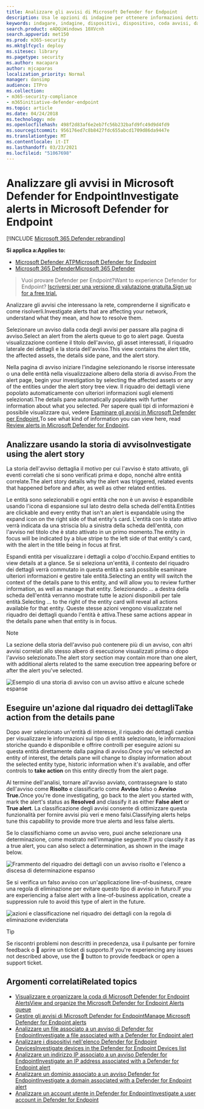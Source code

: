 ```yaml
---
title: Analizzare gli avvisi di Microsoft Defender for Endpoint
description: Usa le opzioni di indagine per ottenere informazioni dettagliate sugli avvisi che influiscono sulla rete, sul loro significato e su come risolverli.
keywords: indagare, indagine, dispositivi, dispositivo, coda avvisi, dashboard, indirizzo IP, file, inviare, invii, analisi approfondita, sequenza temporale, ricerca, dominio, URL, IP
search.product: eADQiWindows 10XVcnh
search.appverid: met150
ms.prod: m365-security
ms.mktglfcycl: deploy
ms.sitesec: library
ms.pagetype: security
ms.author: macapara
author: mjcaparas
localization_priority: Normal
manager: dansimp
audience: ITPro
ms.collection:
- m365-security-compliance
- m365initiative-defender-endpoint
ms.topic: article
ms.date: 04/24/2018
ms.technology: mde
ms.openlocfilehash: 498f2d83af6e2eb7fc56b232bafd9fc49d9d4fd9
ms.sourcegitcommit: 956176ed7c8b8427fdc655abcd1709d86da9447e
ms.translationtype: MT
ms.contentlocale: it-IT
ms.lasthandoff: 03/23/2021
ms.locfileid: "51067698"
---
```

# <a name="investigate-alerts-in-microsoft-defender-for-endpoint"></a><span data-ttu-id="8dc7f-104">Analizzare gli avvisi in Microsoft Defender for Endpoint</span><span class="sxs-lookup"><span data-stu-id="8dc7f-104">Investigate alerts in Microsoft Defender for Endpoint</span></span>

[!INCLUDE [Microsoft 365 Defender rebranding](../../includes/microsoft-defender.md)]

<span data-ttu-id="8dc7f-105">**Si applica a:**</span><span class="sxs-lookup"><span data-stu-id="8dc7f-105">**Applies to:**</span></span>
- [<span data-ttu-id="8dc7f-106">Microsoft Defender ATP</span><span class="sxs-lookup"><span data-stu-id="8dc7f-106">Microsoft Defender for Endpoint</span></span>](https://go.microsoft.com/fwlink/p/?linkid=2146631)
- [<span data-ttu-id="8dc7f-107">Microsoft 365 Defender</span><span class="sxs-lookup"><span data-stu-id="8dc7f-107">Microsoft 365 Defender</span></span>](https://go.microsoft.com/fwlink/?linkid=2118804)

><span data-ttu-id="8dc7f-108">Vuoi provare Defender per Endpoint?</span><span class="sxs-lookup"><span data-stu-id="8dc7f-108">Want to experience Defender for Endpoint?</span></span> [<span data-ttu-id="8dc7f-109">Iscriversi per una versione di valutazione gratuita.</span><span class="sxs-lookup"><span data-stu-id="8dc7f-109">Sign up for a free trial.</span></span>](https://www.microsoft.com/microsoft-365/windows/microsoft-defender-atp?ocid=docs-wdatp-investigatealerts-abovefoldlink) 

<span data-ttu-id="8dc7f-110">Analizzare gli avvisi che interessano la rete, comprenderne il significato e come risolverli.</span><span class="sxs-lookup"><span data-stu-id="8dc7f-110">Investigate alerts that are affecting your network, understand what they mean, and how to resolve them.</span></span>

<span data-ttu-id="8dc7f-111">Selezionare un avviso dalla coda degli avvisi per passare alla pagina di avviso.</span><span class="sxs-lookup"><span data-stu-id="8dc7f-111">Select an alert from the alerts queue to go to alert page.</span></span> <span data-ttu-id="8dc7f-112">Questa visualizzazione contiene il titolo dell'avviso, gli asset interessati, il riquadro laterale dei dettagli e la storia dell'avviso.</span><span class="sxs-lookup"><span data-stu-id="8dc7f-112">This view contains the alert title, the affected assets, the details side pane, and the alert story.</span></span>

<span data-ttu-id="8dc7f-113">Nella pagina di avviso iniziare l'indagine selezionando le risorse interessate o una delle entità nella visualizzazione albero della storia di avviso.</span><span class="sxs-lookup"><span data-stu-id="8dc7f-113">From the alert page, begin your investigation by selecting the affected assets or any of the entities under the alert story tree view.</span></span> <span data-ttu-id="8dc7f-114">Il riquadro dei dettagli viene popolato automaticamente con ulteriori informazioni sugli elementi selezionati.</span><span class="sxs-lookup"><span data-stu-id="8dc7f-114">The details pane automatically populates with further information about what you selected.</span></span> <span data-ttu-id="8dc7f-115">Per sapere quali tipi di informazioni è possibile visualizzare qui, vedere [Esaminare gli avvisi in Microsoft Defender per Endpoint.](https://docs.microsoft.com/microsoft-365/security/defender-endpoint/review-alerts)</span><span class="sxs-lookup"><span data-stu-id="8dc7f-115">To see what kind of information you can view here, read [Review alerts in Microsoft Defender for Endpoint](https://docs.microsoft.com/microsoft-365/security/defender-endpoint/review-alerts).</span></span>

## <a name="investigate-using-the-alert-story"></a><span data-ttu-id="8dc7f-116">Analizzare usando la storia di avviso</span><span class="sxs-lookup"><span data-stu-id="8dc7f-116">Investigate using the alert story</span></span>

<span data-ttu-id="8dc7f-117">La storia dell'avviso dettaglia il motivo per cui l'avviso è stato attivato, gli eventi correlati che si sono verificati prima e dopo, nonché altre entità correlate.</span><span class="sxs-lookup"><span data-stu-id="8dc7f-117">The alert story details why the alert was triggered, related events that happened before and after, as well as other related entities.</span></span>

<span data-ttu-id="8dc7f-118">Le entità sono selezionabili e ogni entità che non è un avviso è espandibile usando l'icona di espansione sul lato destro della scheda dell'entità.</span><span class="sxs-lookup"><span data-stu-id="8dc7f-118">Entities are clickable and every entity that isn't an alert is expandable using the expand icon on the right side of that entity's card.</span></span> <span data-ttu-id="8dc7f-119">L'entità con lo stato attivo verrà indicata da una striscia blu a sinistra della scheda dell'entità, con l'avviso nel titolo che è stato attivato in un primo momento.</span><span class="sxs-lookup"><span data-stu-id="8dc7f-119">The entity in focus will be indicated by a blue stripe to the left side of that entity's card, with the alert in the title being in focus at first.</span></span>

<span data-ttu-id="8dc7f-120">Espandi entità per visualizzare i dettagli a colpo d'occhio.</span><span class="sxs-lookup"><span data-stu-id="8dc7f-120">Expand entities to view details at a glance.</span></span> <span data-ttu-id="8dc7f-121">Se si seleziona un'entità, il contesto del riquadro dei dettagli verrà commutato in questa entità e sarà possibile esaminare ulteriori informazioni e gestire tale entità.</span><span class="sxs-lookup"><span data-stu-id="8dc7f-121">Selecting an entity will switch the context of the details pane to this entity, and will allow you to review further information, as well as manage that entity.</span></span> <span data-ttu-id="8dc7f-122">Selezionando *...* a destra della scheda dell'entità verranno mostrate tutte le azioni disponibili per tale entità.</span><span class="sxs-lookup"><span data-stu-id="8dc7f-122">Selecting *...* to the right of the entity card will reveal all actions available for that entity.</span></span> <span data-ttu-id="8dc7f-123">Queste stesse azioni vengono visualizzate nel riquadro dei dettagli quando l'entità è attiva.</span><span class="sxs-lookup"><span data-stu-id="8dc7f-123">These same actions appear in the details pane when that entity is in focus.</span></span>

> [!NOTE]
> <span data-ttu-id="8dc7f-124">La sezione della storia dell'avviso può contenere più di un avviso, con altri avvisi correlati allo stesso albero di esecuzione visualizzati prima o dopo l'avviso selezionato.</span><span class="sxs-lookup"><span data-stu-id="8dc7f-124">The alert story section may contain more than one alert, with additional alerts related to the same execution tree appearing before or after the alert you've selected.</span></span>

![Esempio di una storia di avviso con un avviso attivo e alcune schede espanse](images/alert-story-tree.png)

## <a name="take-action-from-the-details-pane"></a><span data-ttu-id="8dc7f-126">Eseguire un'azione dal riquadro dei dettagli</span><span class="sxs-lookup"><span data-stu-id="8dc7f-126">Take action from the details pane</span></span>

<span data-ttu-id="8dc7f-127">Dopo aver selezionato un'entità di interesse, il riquadro dei dettagli cambia per visualizzare le informazioni sul tipo  di entità selezionato, le informazioni storiche quando è disponibile e offrire controlli per eseguire azioni su questa entità direttamente dalla pagina di avviso.</span><span class="sxs-lookup"><span data-stu-id="8dc7f-127">Once you've selected an entity of interest, the details pane will change to display information about the selected entity type, historic information when it's available, and offer controls to **take action** on this entity directly from the alert page.</span></span>

<span data-ttu-id="8dc7f-128">Al termine dell'analisi, tornare all'avviso avviato, contrassegnare lo stato dell'avviso come **Risolto** e classificarlo come **Avviso** falso o **Avviso True.**</span><span class="sxs-lookup"><span data-stu-id="8dc7f-128">Once you're done investigating, go back to the alert you started with, mark the alert's status as **Resolved** and classify it as either **False alert** or **True alert**.</span></span> <span data-ttu-id="8dc7f-129">La classificazione degli avvisi consente di ottimizzare questa funzionalità per fornire avvisi più veri e meno falsi.</span><span class="sxs-lookup"><span data-stu-id="8dc7f-129">Classifying alerts helps tune this capability to provide more true alerts and less false alerts.</span></span>

<span data-ttu-id="8dc7f-130">Se lo classifichiamo come un avviso vero, puoi anche selezionare una determinazione, come mostrato nell'immagine seguente.</span><span class="sxs-lookup"><span data-stu-id="8dc7f-130">If you classify it as a true alert, you can also select a determination, as shown in the image below.</span></span>

![Frammento del riquadro dei dettagli con un avviso risolto e l'elenco a discesa di determinazione espanso](images/alert-details-resolved-true.png)

<span data-ttu-id="8dc7f-132">Se si verifica un falso avviso con un'applicazione line-of-business, creare una regola di eliminazione per evitare questo tipo di avviso in futuro.</span><span class="sxs-lookup"><span data-stu-id="8dc7f-132">If you are experiencing a false alert with a line-of-business application, create a suppression rule to avoid this type of alert in the future.</span></span>

![azioni e classificazione nel riquadro dei dettagli con la regola di eliminazione evidenziata](images/alert-false-suppression-rule.png)

> [!TIP]
> <span data-ttu-id="8dc7f-134">Se riscontri problemi non descritti in precedenza, usa il pulsante per fornire feedback o 🙂 aprire un ticket di supporto.</span><span class="sxs-lookup"><span data-stu-id="8dc7f-134">If you're experiencing any issues not described above, use the 🙂 button to provide feedback or open a support ticket.</span></span>


## <a name="related-topics"></a><span data-ttu-id="8dc7f-135">Argomenti correlati</span><span class="sxs-lookup"><span data-stu-id="8dc7f-135">Related topics</span></span>
- [<span data-ttu-id="8dc7f-136">Visualizzare e organizzare la coda di Microsoft Defender for Endpoint Alerts</span><span class="sxs-lookup"><span data-stu-id="8dc7f-136">View and organize the Microsoft Defender for Endpoint Alerts queue</span></span>](alerts-queue.md)
- [<span data-ttu-id="8dc7f-137">Gestire gli avvisi di Microsoft Defender for Endpoint</span><span class="sxs-lookup"><span data-stu-id="8dc7f-137">Manage Microsoft Defender for Endpoint alerts</span></span>](manage-alerts.md)
- [<span data-ttu-id="8dc7f-138">Analizzare un file associato a un avviso di Defender for Endpoint</span><span class="sxs-lookup"><span data-stu-id="8dc7f-138">Investigate a file associated with a Defender for Endpoint alert</span></span>](investigate-files.md)
- [<span data-ttu-id="8dc7f-139">Analizzare i dispositivi nell'elenco Defender for Endpoint Devices</span><span class="sxs-lookup"><span data-stu-id="8dc7f-139">Investigate devices in the Defender for Endpoint Devices list</span></span>](investigate-machines.md)
- [<span data-ttu-id="8dc7f-140">Analizzare un indirizzo IP associato a un avviso Defender for Endpoint</span><span class="sxs-lookup"><span data-stu-id="8dc7f-140">Investigate an IP address associated with a Defender for Endpoint alert</span></span>](investigate-ip.md)
- [<span data-ttu-id="8dc7f-141">Analizzare un dominio associato a un avviso Defender for Endpoint</span><span class="sxs-lookup"><span data-stu-id="8dc7f-141">Investigate a domain associated with a Defender for Endpoint alert</span></span>](investigate-domain.md)
- [<span data-ttu-id="8dc7f-142">Analizzare un account utente in Defender for Endpoint</span><span class="sxs-lookup"><span data-stu-id="8dc7f-142">Investigate a user account in Defender for Endpoint</span></span>](investigate-user.md)


